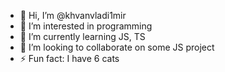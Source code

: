 - 👋 Hi, I’m @khvanvladi1mir
- 👀 I’m interested in programming
- 🌱 I’m currently learning JS, TS
- 💞️ I’m looking to collaborate on some JS project
- ⚡ Fun fact: I have 6 cats

